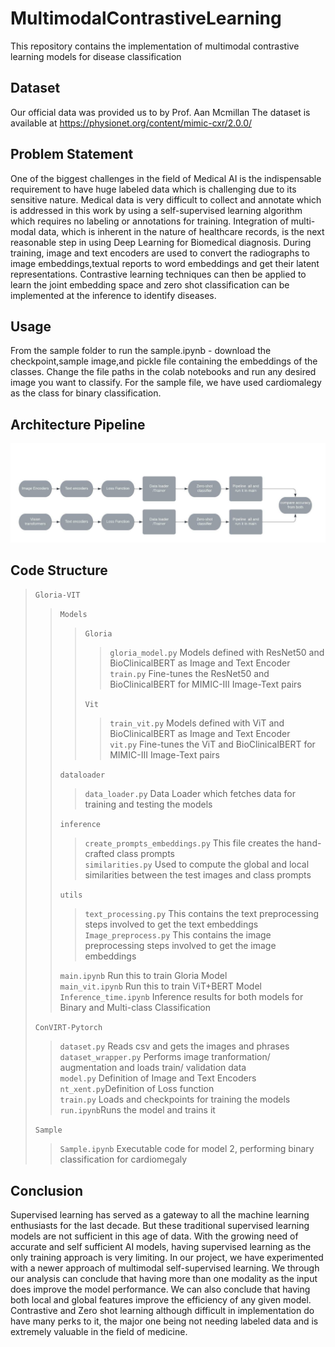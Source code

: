 # MultimodalContrastiveLearning
This repository contains the implementation of multimodal contrastive learning models for disease classification
## Dataset
Our official data was provided us to by Prof. Aan Mcmillan
The dataset is available at https://physionet.org/content/mimic-cxr/2.0.0/
## Problem Statement
One of the biggest challenges in the field of Medical AI is the indispensable requirement to have huge labeled data which is challenging due to its sensitive nature. Medical data is very difficult to collect and annotate which is addressed in this work by using a self-supervised learning algorithm which requires no labeling or annotations for training. Integration of multi-modal data, which is inherent in the nature of healthcare records, is the next reasonable step in using Deep Learning for Biomedical diagnosis.
During training, image and text encoders are used to convert the radiographs to image embeddings,textual reports to word embeddings and get their latent representations. Contrastive learning techniques can then be applied to learn the joint embedding space and zero shot classification can be
implemented at the inference to identify diseases.

## Usage
From the sample folder to run the sample.ipynb - download the checkpoint,sample image,and pickle file containing the embeddings of the classes. Change the file paths in the colab notebooks and run any desired image you want to classify. For the sample file, we have used cardiomalegy as the class for binary classification.

## Architecture Pipeline 

![Alt text](https://github.com/ShruthiVidya-git/MultimodalContrastiveLearning/blob/main/Results/Flowchart.jpeg "Flow chart of our workflow")

## Code Structure 

> ```Gloria-VIT``` <br />
>  > ```Models```<br />
>  > >```Gloria``` <br />
>  > > >```gloria_model.py``` Models defined with ResNet50 and BioClinicalBERT as Image and Text Encoder <br />
>  > > >```train.py``` Fine-tunes the ResNet50 and BioClinicalBERT for MIMIC-III Image-Text pairs<br />  
>  > > >
>  > >```Vit```<br />
>  > > >```train_vit.py``` Models defined with ViT and BioClinicalBERT as Image and Text Encoder <br />
>  > > >```vit.py``` Fine-tunes the ViT and BioClinicalBERT for MIMIC-III Image-Text pairs<br />
>  > > >
>  > ```dataloader```<br />
>  > >```data_loader.py``` Data Loader which fetches data for training and testing the models<br />
>  > >
>  > ```inference```<br />
>  > >```create_prompts_embeddings.py``` This file creates the hand-crafted class prompts <br />
>  > >```similarities.py``` Used to compute the global and local similarities between the test images and class prompts<br />
>  > >
>  > ```utils```<br />
>  > >```text_processing.py``` This contains the text preprocessing steps involved to get the text embeddings<br />
>  > >```Image_preprocess.py``` This contains the image preprocessing steps involved to get the image embeddings<br />
>  > >
>  >```main.ipynb``` Run this to train Gloria Model<br />
>  >```main_vit.ipynb``` Run this to train ViT+BERT Model<br />
>  >```Inference_time.ipynb``` Inference results for both models for Binary and Multi-class Classification<br />
>  >
>  ```ConVIRT-Pytorch``` <br />
>  >```dataset.py``` Reads csv and gets the images and phrases<br />
>  >```dataset_wrapper.py``` Performs image tranformation/ augmentation and loads train/ validation data<br />
>  >```model.py``` Definition of Image and Text Encoders<br />
>  >```nt_xent.py```Definition of Loss function<br />
>  >```train.py``` Loads and checkpoints for training the models<br />
>  >```run.ipynb```Runs the model and trains it<br />
>  >
>  ```Sample``` <br />
>  >```Sample.ipynb``` Executable code for model 2, performing binary classification for cardiomegaly<br />




## Conclusion
Supervised learning has served as a gateway to all the machine learning enthusiasts for the last
decade. But these traditional supervised learning models are not sufficient in this age of data. With
the growing need of accurate and self sufficient AI models, having supervised learning as the only
training approach is very limiting. In our project, we have experimented with a newer approach of
multimodal self-supervised learning. We through our analysis can conclude that having more than
one modality as the input does improve the model performance. We can also conclude that having
both local and global features improve the efficiency of any given model. Contrastive and Zero shot
learning although difficult in implementation do have many perks to it, the major one being not
needing labeled data and is extremely valuable in the field of medicine.


